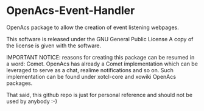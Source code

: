 OpenAcs-Event-Handler
=====================

OpenAcs package to allow the creation of event listening webpages.

This software is released under the GNU General Public License
A copy of the license is given with the software.

IMPORTANT NOTICE:
reasons for creating this package can be resumed in a word: Comet.
OpenAcs has already a Comet implementation which can be leveraged to serve as a chat, realime notifications and so on.
Such implementation can be found under xotcl-core and xowiki OpenAcs packages.

That said, this github repo is just for personal reference and should not be used by anybody :-)

